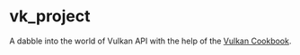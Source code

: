 # vk_project
A dabble into the world of Vulkan API with the help of the [Vulkan Cookbook](https://www.oreilly.com/library/view/vulkan-cookbook/9781786468154/).
